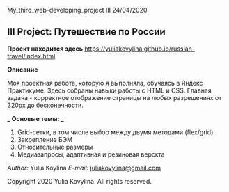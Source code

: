 My_third_web-developing_project III 24/04/2020

**III Project: Путешествие по России**
---------------------------------------

**Проект находится здесь** https://yuliakovylina.github.io/russian-travel/index.html

**Описание**

Моя проектная работа, которую я выполняла, обучаясь в Яндекс Практикуме. 
Здесь собраны навыки работы с HTML и CSS.
Главная задача - корректное отображение страницы на любых разрешениях от 320px до бесконечности.


**_ Основые темы: _**
1. Grid-сетки, в том числе выбор между двумя методами (flex/grid)
2. Закрепление БЭМ
3. Относительные размеры
4. Медиазапросы, адаптивная и резиновая верскта


_Author:_ Yulia Koylina
_E-mail:_ juliakovylina@gmail.com

Copyright 2020 Yulia Kovylina. 
All rights reserved.
